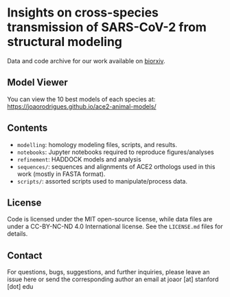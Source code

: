 # Insights on cross-species transmission of SARS-CoV-2 from structural modeling
Data and code archive for our work available on [biorxiv](https://www.biorxiv.org/content/10.1101/2020.06.05.136861v1).

## Model Viewer
You can view the 10 best models of each species at: https://joaorodrigues.github.io/ace2-animal-models/

## Contents

- `modelling`: homology modeling files, scripts, and results.
- `notebooks`: Jupyter notebooks required to reproduce figures/analyses
- `refinement`: HADDOCK models and analysis
- `sequences/`: sequences and alignments of ACE2 orthologs used in this work (mostly in FASTA format).
- `scripts/`: assorted scripts used to manipulate/process data.

## License
Code is licensed under the MIT open-source license, while data files are under a CC-BY-NC-ND 4.0 International license. See the `LICENSE.md` files for details.

## Contact
For questions, bugs, suggestions, and further inquiries, please leave an issue here or send
the corresponding author an email at joaor [at] stanford [dot] edu
